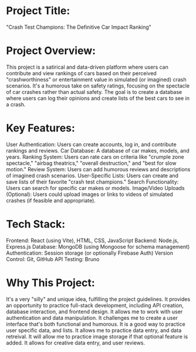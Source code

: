 # Project Title: 
"Crash Test Champions: The Definitive Car Impact Ranking"

# Project Overview:
 This project is a satirical and data-driven platform where users can contribute and view rankings of cars based on their perceived "crashworthiness" or entertainment value in simulated (or imagined) crash scenarios. It's a humorous take on safety ratings, focusing on the spectacle of car crashes rather than actual safety. The goal is to create a database where users can log their opinions and create lists of the best cars to see in a crash.

# Key Features:
User Authentication: Users can create accounts, log in, and contribute rankings and reviews.
Car Database: A database of car makes, models, and years.
Ranking System: Users can rate cars on criteria like "crumple zone spectacle," "airbag theatrics," "overall destruction," and "best for slow motion."
Review System: Users can add humorous reviews and descriptions of imagined crash scenarios.
User-Specific Lists: Users can create and save lists of their favorite "crash test champions."
Search Functionality: Users can search for specific car makes or models.
Image/Video Uploads (Optional): Users could upload images or links to videos of simulated crashes (if feasible and appropriate).

# Tech Stack:
Frontend: React (using Vite), HTML, CSS, JavaScript
Backend: Node.js, Express.js
Database: MongoDB (using Mongoose for schema management)
Authentication: Session storage (or optionally Firebase Auth)
Version Control: Git, GitHub
API Testing: Bruno

# Why This Project:
It's a very "silly" and unique idea, fulfilling the project guidelines.
It provides an opportunity to practice full-stack development, including API creation, database interaction, and frontend design.
It allows me to work with user authentication and data manipulation.
It challenges me to create a user interface that's both functional and humorous.
It is a good way to practice user specific data, and lists.
It allows me to practice data entry, and data retreival.
It will allow me to practice image storage if that optional feature is added.
It allows for creative data entry, and user reviews.